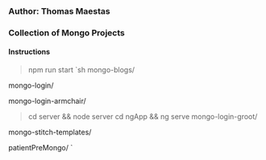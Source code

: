 ### Author: Thomas Maestas
### Collection of Mongo Projects

#### Instructions
>npm run start
`sh
mongo-blogs/ 

mongo-login/  

mongo-login-armchair/  
>cd server && node server
>cd ngApp && ng serve
mongo-login-groot/  

mongo-stitch-templates/ 
 
patientPreMongo/
`